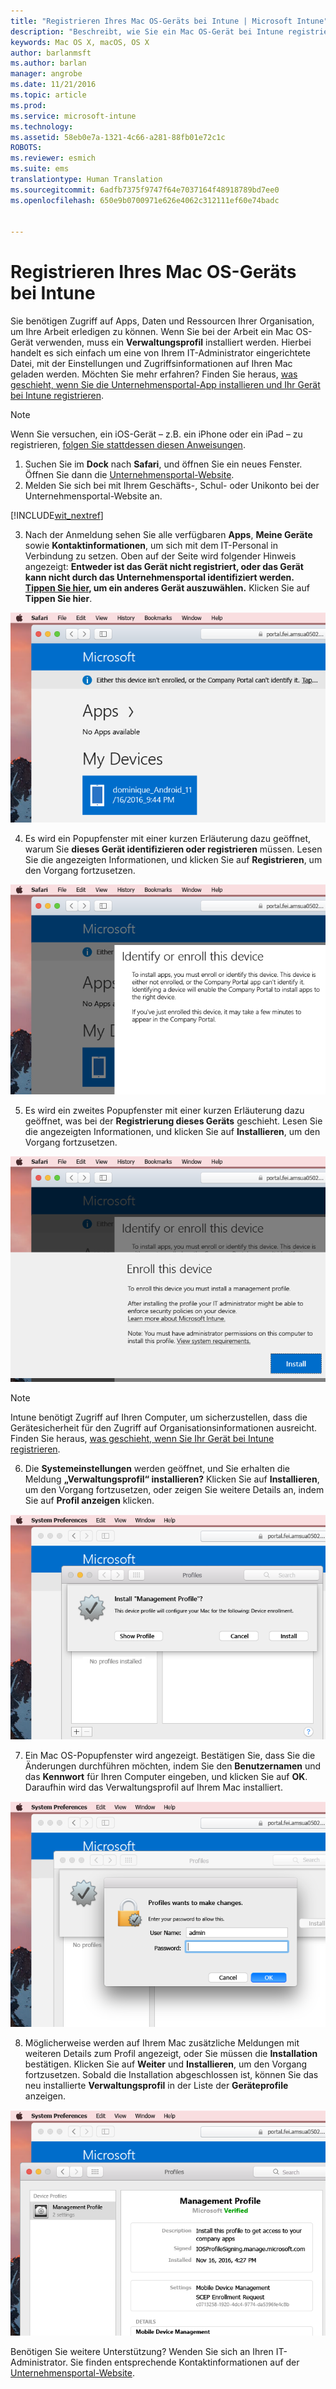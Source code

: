 ```yaml
---
title: "Registrieren Ihres Mac OS-Geräts bei Intune | Microsoft Intune"
description: "Beschreibt, wie Sie ein Mac OS-Gerät bei Intune registrieren."
keywords: Mac OS X, macOS, OS X
author: barlanmsft
ms.author: barlan
manager: angrobe
ms.date: 11/21/2016
ms.topic: article
ms.prod: 
ms.service: microsoft-intune
ms.technology: 
ms.assetid: 58eb0e7a-1321-4c66-a281-88fb01e72c1c
ROBOTS: 
ms.reviewer: esmich
ms.suite: ems
translationtype: Human Translation
ms.sourcegitcommit: 6adfb7375f9747f64e7037164f48918789bd7ee0
ms.openlocfilehash: 650e9b0700971e626e4062c312111ef60e74badc


---
```


# <a name="enroll-your-macos-device-in-intune"></a>Registrieren Ihres Mac OS-Geräts bei Intune

Sie benötigen Zugriff auf Apps, Daten und Ressourcen Ihrer Organisation, um Ihre Arbeit erledigen zu können. Wenn Sie bei der Arbeit ein Mac OS-Gerät verwenden, muss ein __Verwaltungsprofil__ installiert werden. Hierbei handelt es sich einfach um eine von Ihrem IT-Administrator eingerichtete Datei, mit der Einstellungen und Zugriffsinformationen auf Ihren Mac geladen werden. Möchten Sie mehr erfahren? Finden Sie heraus, [was geschieht, wenn Sie die Unternehmensportal-App installieren und Ihr Gerät bei Intune registrieren](what-happens-if-you-install-the-company-portal-app-and-enroll-your-device-in-intune-ios.md).

  > [!NOTE]
  > Wenn Sie versuchen, ein iOS-Gerät – z.B. ein iPhone oder ein iPad – zu registrieren, [folgen Sie stattdessen diesen Anweisungen](enroll-your-device-in-intune-ios.md).

1. Suchen Sie im __Dock__ nach __Safari__, und öffnen Sie ein neues Fenster. Öffnen Sie dann die [Unternehmensportal-Website](http://portal.manage.microsoft.com).
2. Melden Sie sich bei mit Ihrem Geschäfts-, Schul- oder Unikonto bei der Unternehmensportal-Website an.

  [!INCLUDE[wit_nextref](../includes/end-user-password-guidance.md)]

3. Nach der Anmeldung sehen Sie alle verfügbaren __Apps__, __Meine Geräte__ sowie __Kontaktinformationen__, um sich mit dem IT-Personal in Verbindung zu setzen. Oben auf der Seite wird folgender Hinweis angezeigt: **Entweder ist das Gerät nicht registriert, oder das Gerät kann nicht durch das Unternehmensportal identifiziert werden. <u>Tippen Sie hier</u>, um ein anderes Gerät auszuwählen.** Klicken Sie auf __Tippen Sie hier__.

 ![Mac OS-Startseite des Unternehmensportals](./media/macOS_enroll_001_landing_page.png)

4. Es wird ein Popupfenster mit einer kurzen Erläuterung dazu geöffnet, warum Sie __dieses Gerät identifizieren oder registrieren__ müssen. Lesen Sie die angezeigten Informationen, und klicken Sie auf __Registrieren__, um den Vorgang fortzusetzen.

 ![Dieses Mac OS-Gerät identifizieren oder registrieren](./media/macOS_enroll_002_IDenroll_popup.png)

5. Es wird ein zweites Popupfenster mit einer kurzen Erläuterung dazu geöffnet, was bei der __Registrierung dieses Geräts__ geschieht. Lesen Sie die angezeigten Informationen, und klicken Sie auf __Installieren__, um den Vorgang fortzusetzen.

 ![Dieses Mac OS-Gerät registrieren](./media/macOS_enroll_003_enroll_popup.png)

  > [!NOTE]
  > Intune benötigt Zugriff auf Ihren Computer, um sicherzustellen, dass die Gerätesicherheit für den Zugriff auf Organisationsinformationen ausreicht. Finden Sie heraus, [was geschieht, wenn Sie Ihr Gerät bei Intune registrieren](what-happens-if-you-install-the-Company-Portal-app-and-enroll-your-device-in-intune-ios.md).

6. Die __Systemeinstellungen__ werden geöffnet, und Sie erhalten die Meldung __„Verwaltungsprofil“ installieren?__ Klicken Sie auf __Installieren__, um den Vorgang fortzusetzen, oder zeigen Sie weitere Details an, indem Sie auf __Profil anzeigen__ klicken.

 ![Verwaltungsprofil installieren](./media/macOS_enroll_004_sysprefs_mgmt_profile.png)

7. Ein Mac OS-Popupfenster wird angezeigt. Bestätigen Sie, dass Sie die Änderungen durchführen möchten, indem Sie den __Benutzernamen__ und das __Kennwort__ für Ihren Computer eingeben, und klicken Sie auf __OK__. Daraufhin wird das Verwaltungsprofil auf Ihrem Mac installiert.

 ![Popupfenster zur Mac OS-Profilinstallation](./media/macOS_enroll_005_sysprefs_admin_login.png)

8. Möglicherweise werden auf Ihrem Mac zusätzliche Meldungen mit weiteren Details zum Profil angezeigt, oder Sie müssen die __Installation__ bestätigen. Klicken Sie auf __Weiter__ und __Installieren__, um den Vorgang fortzusetzen. Sobald die Installation abgeschlossen ist, können Sie das neu installierte __Verwaltungsprofil__ in der Liste der __Geräteprofile__ anzeigen.

 ![Installiertes Mac OS-Profil](./media/macOS_enroll_006_sysprefs_installed_profile.png)

Benötigen Sie weitere Unterstützung? Wenden Sie sich an Ihren IT-Administrator. Sie finden entsprechende Kontaktinformationen auf der [Unternehmensportal-Website](http://portal.manage.microsoft.com).



<!--HONumber=Dec16_HO2-->


